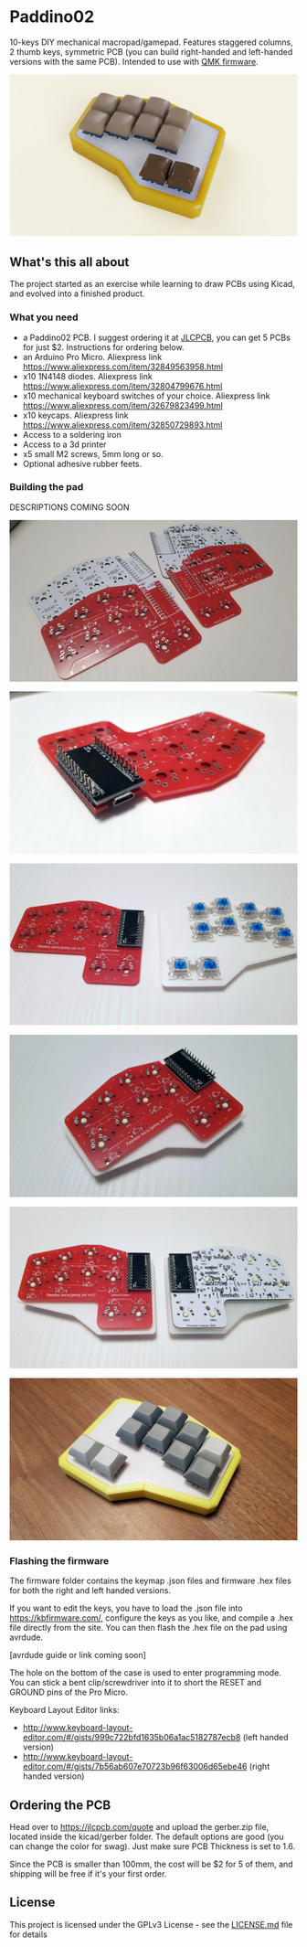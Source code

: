 # Paddino02

10-keys DIY mechanical macropad/gamepad. Features staggered columns, 2 thumb keys, symmetric PCB (you can build right-handed and left-handed versions with the same PCB). Intended to use with [QMK firmware](https://qmk.fm).

![Rendering](https://raw.githubusercontent.com/Pimentoso/Paddino02/master/images/render.jpg)

## What's this all about

The project started as an exercise while learning to draw PCBs using Kicad, and evolved into a finished product.

### What you need

- a Paddino02 PCB. I suggest ordering it at [JLCPCB](http://jlcpcb.com), you can get 5 PCBs for just $2. Instructions for ordering below.
- an Arduino Pro Micro. Aliexpress link https://www.aliexpress.com/item/32849563958.html
- x10 1N4148 diodes. Aliexpress link https://www.aliexpress.com/item/32804799676.html
- x10 mechanical keyboard switches of your choice. Aliexpress link https://www.aliexpress.com/item/32679823499.html
- x10 keycaps. Aliexpress link https://www.aliexpress.com/item/32850729893.html
- Access to a soldering iron
- Access to a 3d printer
- x5 small M2 screws, 5mm long or so.
- Optional adhesive rubber feets.

### Building the pad

DESCRIPTIONS COMING SOON

![Pic](https://raw.githubusercontent.com/Pimentoso/Paddino02/master/images/img0.jpg)

![Pic](https://raw.githubusercontent.com/Pimentoso/Paddino02/master/images/img1.jpg)

![Pic](https://raw.githubusercontent.com/Pimentoso/Paddino02/master/images/img2.jpg)

![Pic](https://raw.githubusercontent.com/Pimentoso/Paddino02/master/images/img3.jpg)

![Pic](https://raw.githubusercontent.com/Pimentoso/Paddino02/master/images/img4.jpg)

![Pic](https://raw.githubusercontent.com/Pimentoso/Paddino02/master/images/img5.jpg)

### Flashing the firmware

The firmware folder contains the keymap .json files and firmware .hex files for both the right and left handed versions. 

If you want to edit the keys, you have to load the .json file into https://kbfirmware.com/, configure the keys as you like, and compile a .hex file directly from the site. You can then flash the .hex file on the pad using avrdude.

[avrdude guide or link coming soon]

The hole on the bottom of the case is used to enter programming mode. You can stick a bent clip/screwdriver into it to short the RESET and GROUND pins of the Pro Micro.

Keyboard Layout Editor links:

- http://www.keyboard-layout-editor.com/#/gists/999c722bfd1635b06a1ac5182787ecb8 (left handed version)
- http://www.keyboard-layout-editor.com/#/gists/7b56ab607e70723b96f63006d65ebe46 (right handed version)

## Ordering the PCB

Head over to https://jlcpcb.com/quote and upload the gerber.zip file, located inside the kicad/gerber folder. The default options are good (you can change the color for swag). Just make sure PCB Thickness is set to 1.6. 

Since the PCB is smaller than 100mm, the cost will be $2 for 5 of them, and shipping will be free if it's your first order.

## License

This project is licensed under the GPLv3 License - see the [LICENSE.md](LICENSE.md) file for details